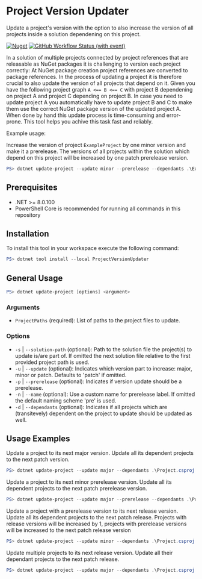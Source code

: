 ﻿# Project Version Updater

Update a project's version with the option to also increase the version of all projects inside a solution dependening on this project.

[![Nuget](https://img.shields.io/nuget/v/ProjectVersionUpdater?style=flat)](https://www.nuget.org/packages/ProjectVersionUpdater)
[![GitHub Workflow Status (with event)](https://img.shields.io/github/actions/workflow/status/skaempfer/dotnet-project-version-updater/test.yml?style=flat&label=tests)](https://github.com/skaempfer/dotnet-project-version-updater/actions/workflows/test.yml)

In a solution of multiple projects connected by project references that are releasable as NuGet packages it is challenging to version each project correctly: At NuGet package creation project references are converted to package references. In the process of updating a project it is therefore crucial to also update the version of all projects that depend on it. Given you have the following project graph `A <== B <== C` with project B dependening on project A and project C depending on project B. In case you need to update project A you automatically have to update project B and C to make them use the correct NuGet package version of the updated project A. When done by hand this update process is time-consuming and error-prone. This tool helps you achive this task fast and reliably.  

Example usage:

Increase the version of project `ExampleProject` by one minor version and make it a prerelease. The versions of all projects within the solution which depend on this project will be increased by one patch prerelease version. 

```powershell
PS> dotnet update-project --update minor --prerelease --dependants .\ExampleProject.csproj
```

## Prerequisites

- .NET >= 8.0.100
- PowerShell Core is recommended for running all commands in this repository

## Installation

To install this tool in your workspace execute the following command:

```powershell
PS> dotnet tool install --local ProjectVersionUpdater
```

## General Usage

```powershell
PS> dotnet update-project [options] <argument>
```

### Arguments

- `ProjectPaths` (required): List of paths to the project files to update.

### Options

- `-s` | `--solution-path` (optional): Path to the solution file the project(s) to update is/are part of. If omitted the next solution file relative to the first provided project path is used.
- `-u` | `--update` (optional): Indicates which version part to increase: major, minor or patch. Defaults to 'patch' if omitted.
- `-p` | `--prerelease` (optional):  Indicates if version update should be a prerelease.
- `-n` | `--name` (optional): Use a custom name for prerelease label. If omitted the default naming scheme 'pre' is used.
- `-d` | `--dependants` (optional): Indicates if all projects which are (transitevely) dependent on the project to update should be updated as well.

## Usage Examples

Update a project to its next major version. Update all its dependent projects to the next patch version.

```powershell
PS> dotnet update-project --update major --dependants .\Project.csproj
```

Update a project to its next minor prerelease version. Update all its dependent projects to the next patch prerelease version.

```powershell
PS> dotnet update-project --update major --prerelease --dependants .\Project.csproj
```

Update a project with a prerelease version to its next release version. Update all its dependent projects to the next patch release. Projects with release versions will be increased by 1, projects with prerelease versions will be increased to the next patch release version

```powershell
PS> dotnet update-project --update minor --dependants .\Project.csproj
```

Update multiple projects to its next release version. Update all their dependant projects to the next patch release.

```powershell
PS> dotnet update-project --update major --dependants .\Project.csproj .\Project.Abstractions.csproj
```
